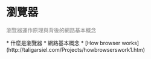 # 瀏覽器
 <p><font color=grey>瀏覽器運作原理與背後的網路基本概念</font></p>
* 什麼是瀏覽器
* 網路基本概念
<!-- * 參考: -->
* [How browser works](http://taligarsiel.com/Projects/howbrowserswork1.htm)
